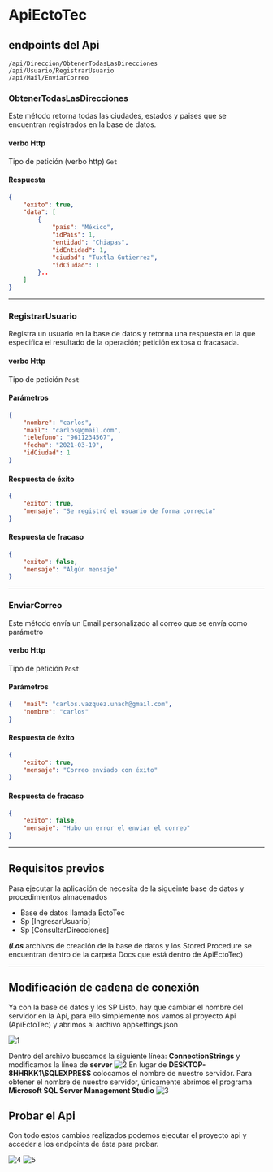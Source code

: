 # ApiEctoTec

## endpoints del Api
```shell
/api/Direccion/ObtenerTodasLasDirecciones
/api/Usuario/RegistrarUsuario
/api/Mail/EnviarCorreo
```
### ObtenerTodasLasDirecciones
Este método retorna todas las ciudades, estados y paises que se encuentran registrados en la base de datos. 
#### verbo Http
Tipo de petición (verbo http) `Get`
#### Respuesta
```json
{
    "exito": true,
    "data": [
        {
            "pais": "México",
            "idPais": 1,
            "entidad": "Chiapas",
            "idEntidad": 1,
            "ciudad": "Tuxtla Gutierrez",
            "idCiudad": 1
        }..
    ]
}
```
___
### RegistrarUsuario
Registra un usuario en la base de datos y retorna una respuesta en la que especifica el resultado de la operación; petición exitosa o fracasada.

#### verbo Http
Tipo de petición  `Post`
#### Parámetros 
```json
{
    "nombre": "carlos",
    "mail": "carlos@gmail.com",
    "telefono": "9611234567",
    "fecha": "2021-03-19",
    "idCiudad": 1
}
```
#### Respuesta  de éxito 
```json
{
    "exito": true,
    "mensaje": "Se registró el usuario de forma correcta"
}
```
#### Respuesta  de fracaso
```json
{
    "exito": false,
    "mensaje": "Algún mensaje"
}
```
___
### EnviarCorreo
Este método envía un Email personalizado al correo que se envía como parámetro
#### verbo Http
Tipo de petición `Post`
#### Parámetros
```json
{   "mail": "carlos.vazquez.unach@gmail.com",
    "nombre": "carlos"
}
```
#### Respuesta  de éxito 
```json
{
    "exito": true,
    "mensaje": "Correo enviado con éxito"
}
```
#### Respuesta  de fracaso
```json
{
    "exito": false,
    "mensaje": "Hubo un error el enviar el correo"
}
```
___
## Requisitos previos
Para ejecutar la aplicación de necesita de la sigueinte base de datos y procedimientos almacenados

-  Base de datos llamada EctoTec
- Sp [IngresarUsuario]
- Sp [ConsultarDirecciones]

**_(Los_** archivos de creación de la base de datos y los Stored Procedure se encuentran dentro de la carpeta Docs que está dentro de ApiEctoTec)
___
## Modificación de cadena de conexión 
Ya con la base de datos y los SP Listo, hay que cambiar el nombre del servidor en la Api, para ello simplemente nos vamos al proyecto Api (ApiEctoTec) y abrimos al archivo appsettings.json

![1](https://user-images.githubusercontent.com/28713740/111880917-b2dcef00-8973-11eb-82c6-906d28e38282.jpg)

Dentro del archivo buscamos la siguiente línea: **ConnectionStrings** y modificamos la línea de **server**
![2](https://user-images.githubusercontent.com/28713740/111881075-942b2800-8974-11eb-8640-554c6bcf8b18.PNG)
En lugar de **DESKTOP-8HHRKK1\\SQLEXPRESS** colocamos el nombre de nuestro servidor. Para obtener el nombre de nuestro servidor, únicamente abrimos el programa **Microsoft SQL Server Management Studio**
![3](https://user-images.githubusercontent.com/28713740/111881218-19aed800-8975-11eb-9ff2-590715223807.PNG)

## Probar el Api
Con todo estos cambios realizados podemos ejecutar el proyecto api y acceder a los endpoints de ésta para probar. 

![4](https://user-images.githubusercontent.com/28713740/111881446-fcc6d480-8975-11eb-9021-1f0e388cb74a.PNG)
![5](https://user-images.githubusercontent.com/28713740/111881448-00f2f200-8976-11eb-9c6a-e8e7a04aef21.PNG)
